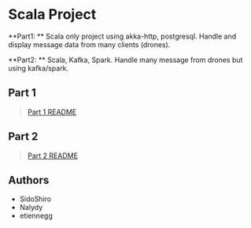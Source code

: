 # Scala Project

**Part1: ** Scala only project using akka-http, postgresql. Handle and display message
data from many clients (drones).

**Part2: ** Scala, Kafka, Spark. Handle many message from drones but using kafka/spark.

## Part 1

> [Part 1 README](part1/README.md)

## Part 2

> [Part 2 README](part2/README.md)

## Authors

* SidoShiro
* Nalydy
* etiennegg


